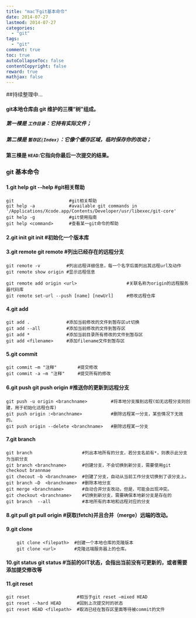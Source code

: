 ```yaml
---
title: "mac下git基本命令"
date: 2014-07-27
lastmod: 2014-07-27
categories:
  - "git"
tags:
  - "git"
comment: true
toc: true
autoCollapseToc: false
contentCopyright: false
reward: true
mathjax: false
---
```


##持续整理中...

#### git本地仓库由 git 维护的三棵“树”组成。
##### 第一棵是 `工作目录`：它持有实际文件；
##### 第二棵是 `暂存区(Index)`：它像个缓存区域，临时保存你的改动；
#### 第三棵是 `HEAD`:它指向你最后一次提交的结果。

### git 基本命令
#### 1.git help    git --help              #git相关帮助
    git                     #git相关帮助
    git help -a             #available git commands in '/Applications/Xcode.app/Contents/Developer/usr/libexec/git-core'
    git help -g             #git使用指南
    git help <command>      #查看某一git命令的帮助

#### 2.git init    git init         #初始化一个版本库
    
#### 3.git remote    git remote             #列出已经存在的远程分支  
    git remote -v          #列出远程详细信息，每一个名字后面列出其远程url及动作
    git remote show origin #显示远程信息
    
    git remote add origin <url>                   #关联名称为origin的远程服务器代码库
    git remote set-url --push [name] [newUrl]     #修改远程仓库

#### 4.git add
    git add .              #添加当前修改的文件到暂存区ut切换
    git add --all          #添加当前修改的文件到暂存区
    git add *              #添加当前目录所有修改的文件到暂存区
    git add <filename>     #添加filename文件到暂存区 
    
#### 5.git commit
    git commit –m "注释"        #提交修改
    git commit -a –m "注释"     #提交所有的修改
    
#### 6.git push    git push origin <branchname>            #推送你的更新到远程分支
    git push -u origin <branchname>         #将本地分支推到远程(如无远程分支则创建，用于初始化远程仓库)
    git push origin :<branchname>           #删除远程某一分支，某些情况下无效的。
    git push origin --delete <branchname>   #删除远程某一分支
    
    
#### 7.git branch
    git branch                   #列出本地所有的分支，若分支名前有*，则表示此分支为当前分支
    git branch <branchname>      #创建分支，不会切换到新分支，需要使用git checkout brannmae
    git checout –b <branchname>  #创建了分支，自动从当前工作分支切换到了该分支上。
    git branch –D  <branchname>  #删除本地分支
    git merge <branchname>       #自动合并分支改动，但是，可能会出现冲突。
    git checkout <branchname>    #切换到新分支，需要确保本地新分支是存在的
    git branch  --all            #本地所有的本地和远程对应的分支

#### 8.git pull    git pull origin <branchname>  #获取(fetch)并且合并（merge）远端的改动。
    
#### 9.git clone        
        git clone <filepath>  #创建一个本地仓库的克隆版本 
        git clone <url>       #克隆远端服务器上的仓库。
        
#### 10.git status    git status    #当前的GIT状态，会指出当前没有可更新的，或者需要添加提交修改等
    
#### 11.git reset
    git reset                  #相当于git reset –mixed HEAD  
    git reset --hard HEAD      #回到上次提交时的状态 
    git reset HEAD <filepath>  #取消已经在暂存区里面等待被commit的文件
    


           
    
    
    
    
